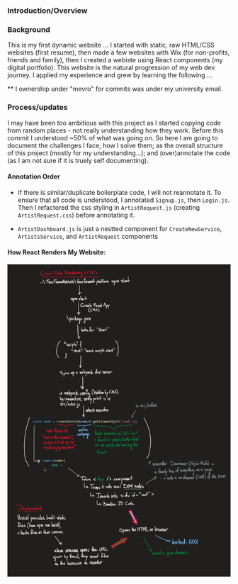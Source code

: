 ### Introduction/Overview

### Background 
This is my first dynamic website ... I started with static, raw HTML/CSS websites (first resume), then made a few websites with Wix (for non-profits, friends and family), then I created a webiste using React components (my digital portfolio). This website is the natural progression of my web dev journey. I applied my experience and grew by learning the following ... 

** I ownership under "mevro" for commits was under my university email. 

### Process/updates 
I may have been too ambitious with this project as I started copying code from random places - not really understanding how they work. Before this commit I understood ~50% of what was going on. So here I am going to document the challenges I face, how I solve them; as the overall structure of this project (mostly for my understanding...); and (over)annotate the code (as I am not sure if it is truely self documenting). 

#### Annotation Order
- If there is similar/duplicate boilerplate code, I will not reannotate it. To ensure that all code is understood, I annotated `Signup.js`, then `Login.js`. Then I refactored the css styling in `ArtistRequest.js` (creating `ArtistRequest.css`) before annotating it.  

- `ArtistDashboard.js` is just a nestted component for `CreateNewService`, `ArtistsService`, and `ArtistRequest` components 

#### How React Renders My Website: 
![React Rendering Visual](media/ReactRenderingVisualV3.png)

